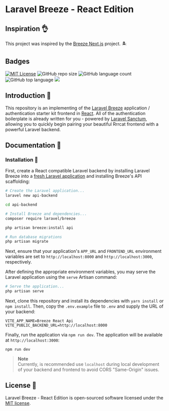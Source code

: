 # Laravel Breeze - React Edition

## Inspiration :ok_hand:

This project was inspired by the [Breeze Next.js](https://github.com/laravel/breeze-next) project. 🏝️

## Badges

[![MIT License](https://img.shields.io/badge/License-MIT-orange.svg)](https://choosealicense.com/licenses/mit/)
![GitHub repo size](https://img.shields.io/github/repo-size/dmarsal90/laravel-react-authentication?color=yellow&style=plastic)
![GitHub language count](https://img.shields.io/github/languages/count/dmarsal90/laravel-react-authentication?color=red)
![GitHub top language](https://img.shields.io/github/languages/top/dmarsal90/laravel-react-authentication?style=plastic)
<a href="https://github.com/dmarsal90/dmarsal90"><img src="https://img.shields.io/badge/status-updating-brightgreen.svg"></a>


## Introduction :bookmark_tabs:

This repository is an implementing of the [Laravel Breeze](https://laravel.com/docs/starter-kits) application / authentication starter kit frontend in [React](https://react.dev/). All of the authentication boilerplate is already written for you - powered by [Laravel Sanctum](https://laravel.com/docs/sanctum), allowing you to quickly begin pairing your beautiful Rrrcat frontend with a powerful Laravel backend.

## Documentation :blue_book:

### Installation :wrench:

First, create a React compatible Laravel backend by installing Laravel Breeze into a [fresh Laravel application](https://laravel.com/docs/installation) and installing Breeze's API scaffolding:

```bash
# Create the Laravel application...
laravel new api-backend

cd api-backend

# Install Breeze and dependencies...
composer require laravel/breeze

php artisan breeze:install api

# Run database migrations
php artisan migrate
```

Next, ensure that your application's `APP_URL` and `FRONTEND_URL` environment variables are set to `http://localhost:8000` and `http://localhost:3000`, respectively.

After defining the appropriate environment variables, you may serve the Laravel application using the `serve` Artisan command:

```bash
# Serve the application...
php artisan serve
```

Next, clone this repository and install its dependencies with `yarn install` or `npm install`. Then, copy the `.env.example` file to `.env` and supply the URL of your backend:

```
VITE_APP_NAME=Breeze React Api
VITE_PUBLIC_BACKEND_URL=http://localhost:8000
```

Finally, run the application via `npm run dev`. The application will be available at `http://localhost:3000`:

```
npm run dev
```

> **Note**  
> Currently, is recommended use `localhost` during local development of your backend and frontend to avoid CORS "Same-Origin" issues.

## License :scroll:

Laravel Breeze - React Edition is open-sourced software licensed under the [MIT license](LICENSE.md).
